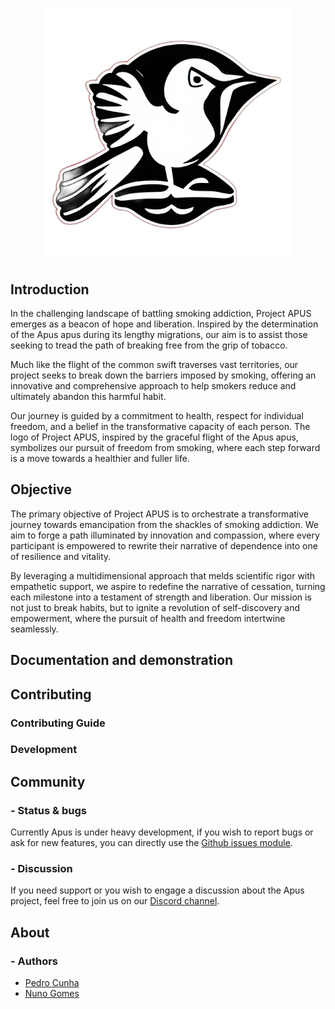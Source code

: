 <h1 align="center">
  <img src="./src/web/src/assets/apusLogo.png" alt="Apus" width="400" height="400">
</h1>

## Introduction

In the challenging landscape of battling smoking addiction, Project APUS emerges as a beacon of hope and liberation. Inspired by the determination of the Apus apus during its lengthy migrations, our aim is to assist those seeking to tread the path of breaking free from the grip of tobacco.

Much like the flight of the common swift traverses vast territories, our project seeks to break down the barriers imposed by smoking, offering an innovative and comprehensive approach to help smokers reduce and ultimately abandon this harmful habit.

Our journey is guided by a commitment to health, respect for individual freedom, and a belief in the transformative capacity of each person. The logo of Project APUS, inspired by the graceful flight of the Apus apus, symbolizes our pursuit of freedom from smoking, where each step forward is a move towards a healthier and fuller life.

## Objective

The primary objective of Project APUS is to orchestrate a transformative journey towards emancipation from the shackles of smoking addiction. We aim to forge a path illuminated by innovation and compassion, where every participant is empowered to rewrite their narrative of dependence into one of resilience and vitality.

By leveraging a multidimensional approach that melds scientific rigor with empathetic support, we aspire to redefine the narrative of cessation, turning each milestone into a testament of strength and liberation. Our mission is not just to break habits, but to ignite a revolution of self-discovery and empowerment, where the pursuit of health and freedom intertwine seamlessly.

## Documentation and demonstration

## Contributing

### Contributing Guide

### Development

## Community

### - Status & bugs

Currently Apus is under heavy development, if you wish to report bugs or ask for new features, you can directly use the [Github issues module](https://github.com/cunhaac/apus/issues).


### - Discussion

If you need support or you wish to engage a discussion about the Apus project, feel free to join us on our [Discord channel](https://discord.gg/FmnG58wDQf).


## About

### - Authors
- [Pedro Cunha](https://github.com/cunhaac)</br>
- [Nuno Gomes](https://github.com/ndgomes)
